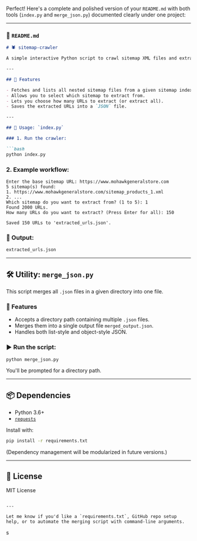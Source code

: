 Perfect! Here's a complete and polished version of your `README.md` with both tools (`index.py` and `merge_json.py`) documented clearly under one project:

---

### 📄 `README.md`

````markdown
# 🕷️ sitemap-crawler

A simple interactive Python script to crawl sitemap XML files and extract URLs.

---

## 🔧 Features

- Fetches and lists all nested sitemap files from a given sitemap index.
- Allows you to select which sitemap to extract from.
- Lets you choose how many URLs to extract (or extract all).
- Saves the extracted URLs into a `JSON` file.

---

## 🚀 Usage: `index.py`

### 1. Run the crawler:

```bash
python index.py
````

### 2. Example workflow:

```
Enter the base sitemap URL: https://www.mohawkgeneralstore.com
5 sitemap(s) found:
1. https://www.mohawkgeneralstore.com/sitemap_products_1.xml
2. ...
Which sitemap do you want to extract from? (1 to 5): 1
Found 2000 URLs.
How many URLs do you want to extract? (Press Enter for all): 150

Saved 150 URLs to 'extracted_urls.json'.
```

### 📂 Output:

```bash
extracted_urls.json
```

---

## 🛠 Utility: `merge_json.py`

This script merges all `.json` files in a given directory into one file.

### 📌 Features

* Accepts a directory path containing multiple `.json` files.
* Merges them into a single output file `merged_output.json`.
* Handles both list-style and object-style JSON.

### ▶️ Run the script:

```bash
python merge_json.py
```

You'll be prompted for a directory path.

---

## 📦 Dependencies

* Python 3.6+
* [`requests`](https://pypi.org/project/requests/)

Install with:

```bash
pip install -r requirements.txt
```

(Dependency management will be modularized in future versions.)

---

## 📝 License

MIT License

```

---

Let me know if you'd like a `requirements.txt`, GitHub repo setup help, or to automate the merging script with command-line arguments.
```
s
